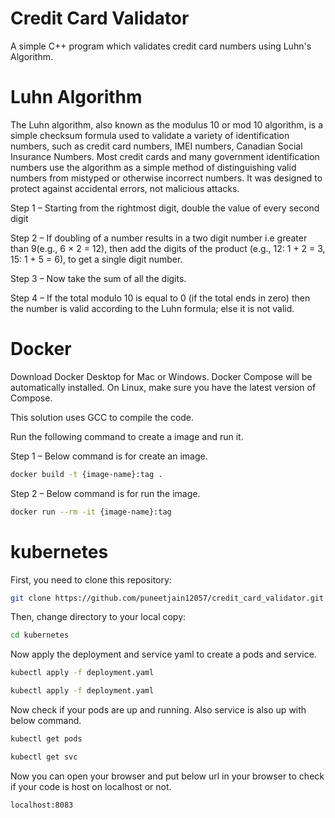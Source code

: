
# Credit Card Validator

A simple C++ program which validates credit card numbers using Luhn's Algorithm.

# Luhn Algorithm

The Luhn algorithm, also known as the modulus 10 or mod 10 algorithm, is a simple checksum formula used to validate a variety of identification numbers, such as credit card numbers, IMEI numbers, Canadian Social Insurance Numbers. Most credit cards and many government identification numbers use the algorithm as a simple method of distinguishing valid numbers from mistyped or otherwise incorrect numbers. It was designed to protect against accidental errors, not malicious attacks.

Step 1 – Starting from the rightmost digit, double the value of every second digit

Step 2 – If doubling of a number results in a two digit number i.e greater than 9(e.g., 6 × 2 = 12), then add the digits of the product (e.g., 12: 1 + 2 = 3, 15: 1 + 5 = 6), to get a single digit number. 

Step 3 – Now take the sum of all the digits.

Step 4 – If the total modulo 10 is equal to 0 (if the total ends in zero) then the number is valid according to the Luhn formula; else it is not valid.


# Docker

Download Docker Desktop for Mac or Windows. Docker Compose will be automatically installed. On Linux, make sure you have the latest version of Compose.

This solution uses GCC to compile the code.

Run the following command to create a image and run it.

Step 1 – Below command is for create an image. 
```bash
docker build -t {image-name}:tag .
```
Step 2 – Below command is for run the image.

```bash
docker run --rm -it {image-name}:tag
```

# kubernetes

First, you need to clone this repository:

```bash
git clone https://github.com/puneetjain12057/credit_card_validator.git
```

Then, change directory to your local copy:

```bash
cd kubernetes
```

Now apply the deployment and service yaml to create a pods and service.

```bash
kubectl apply -f deployment.yaml
```
```bash
kubectl apply -f deployment.yaml
```

Now check if your pods are up and running. Also service is also up with below command.

```bash
kubectl get pods
```

```bash
kubectl get svc
```

Now you can open your browser and put below url in your browser to check if your code is host on localhost or not.

```bash
localhost:8083
```